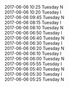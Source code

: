2017-06-06 10:25 Tuesday  N  
2017-06-06 10:20 Tuesday  I  
2017-06-06 09:45 Tuesday  N  
2017-06-06 08:15 Tuesday  I  
2017-06-06 08:10 Tuesday  N  
2017-06-06 06:50 Tuesday  I  
2017-06-06 06:40 Tuesday  N  
2017-06-06 06:30 Tuesday  I  
2017-06-06 06:20 Tuesday  N  
2017-06-06 06:10 Tuesday  I  
2017-06-06 06:00 Tuesday  N  
2017-06-06 05:55 Tuesday  I  
2017-06-06 05:40 Tuesday  N  
2017-06-06 05:30 Tuesday  I  
2017-06-06 05:25 Tuesday  N  
